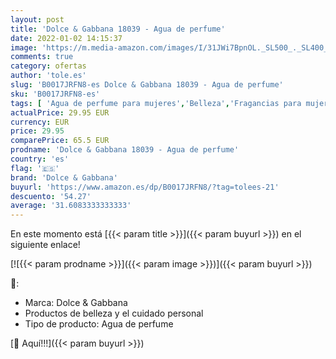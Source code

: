 ```yaml
---
layout: post
title: 'Dolce & Gabbana 18039 - Agua de perfume'
date: 2022-01-02 14:15:37
image: 'https://m.media-amazon.com/images/I/31JWi7BpnOL._SL500_._SL400_.jpg'
comments: true
category: ofertas
author: 'tole.es'
slug: 'B0017JRFN8-es Dolce & Gabbana 18039 - Agua de perfume'
sku: 'B0017JRFN8-es'
tags: [ 'Agua de perfume para mujeres','Belleza','Fragancias para mujeres','Perfumes y fragancias','agua','de','dolce & gabbana','perfume', ]
actualPrice: 29.95 EUR
currency: EUR
price: 29.95
comparePrice: 65.5 EUR
prodname: 'Dolce & Gabbana 18039 - Agua de perfume'
country: 'es'
flag: '🇪🇸'
brand: 'Dolce & Gabbana'
buyurl: 'https://www.amazon.es/dp/B0017JRFN8/?tag=tolees-21'
descuento: '54.27'
average: '31.6083333333333'
---
```


En este momento está [{{< param title >}}]({{< param buyurl >}}) en el siguiente enlace!

[![{{< param prodname >}}]({{< param image >}})]({{< param buyurl >}})

🔎:

- Marca: Dolce & Gabbana
- Productos de belleza y el cuidado personal
- Tipo de producto: Agua de perfume

[🛒 Aquí!!!]({{< param buyurl >}})
